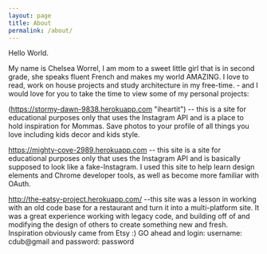 ```yaml
---
layout: page
title: About
permalink: /about/
---
```


Hello World.

My name is Chelsea Worrel, I am mom to a sweet little girl that is in second grade, she speaks fluent French and makes my world AMAZING.  I love to read, work on house projects and study architecture in my free-time.  - and I would love for you to take the time to view some of my personal projects:

(https://stormy-dawn-9838.herokuapp.com "iheartit")
 -- this is a site for educational purposes only that uses the Instagram API and is a place to hold inspiration for Mommas.  Save photos to your profile of all things you love including kids decor and kids style.

https://mighty-cove-2989.herokuapp.com
-- this site is a site for educational purposes only that uses the Instagram API and is basically supposed to look like a fake-Instagram.  I used this site to help learn design elements and Chrome developer tools, as well as become more familiar with OAuth.

http://the-eatsy-project.herokuapp.com/
--this site was a lesson in working with an old code base for a restaurant and turn it into a multi-platform site.  It was a great experience working with legacy code, and building off of and modifying the design of others to create something new and fresh.  Inspiration obviously came from Etsy :) GO ahead and login: username: cdub@gmail and password: password
